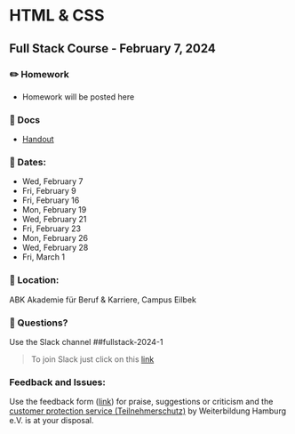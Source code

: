 # HTML & CSS
## Full Stack Course - February 7, 2024

### ✏️ Homework

- Homework will be posted here

### 📄 Docs

- [Handout](https://drive.google.com/file/d/1Fru1vsb49-sY9GvGEBSvveWaFn49xDWQ/view?usp=sharing)

### 📅 Dates:
  - Wed, February 7
  - Fri, February 9 
  - Fri, February 16
  - Mon, February 19
  - Wed, February 21
  - Fri, February 23
  - Mon, February 26
  - Wed, February 28
  - Fri, March 1

### 🎯 Location:
ABK Akademie für Beruf & Karriere, Campus Eilbek

### 🤔 Questions?

Use the Slack channel ##fullstack-2024-1

> To join Slack just click on this [link](https://hamburgcodingschool.slack.com/join/shared_invite/enQtMjczNDI3OTE4NzIwLTE2ZmNkNDk5YTg3MDFlOTY2ZmU2YzU5YTU4MTNhNDg4MTRhNTMwYzFiNTdlOTdhYzllYzg5YmVkYzljNWExY2U#/)

### Feedback and Issues:
Use the feedback form ([link](https://docs.google.com/forms/d/e/1FAIpQLSfQnFh1yio7WherXYnVQcuPyk3s68z4HKrvDeErNkv0ghjbOQ/viewform?gxids=7628)) for praise, suggestions or criticism and the [customer protection service (Teilnehmerschutz)](https://www.weiterbildung-hamburg.net/der-verein/teilnehmerschutz/) by Weiterbildung Hamburg e.V. is at your disposal.
